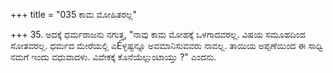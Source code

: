 +++
title = "035 ಕಾಮ ಮೋಹಿತರಲ್ಲ"

+++
35. ಅದಕ್ಕೆ ಧರ್ಮರಾಜನು ನಗುತ್ತ, "ನಾವು ಕಾಮ ಮೋಹಕ್ಕೆ ಒಳಗಾದವರಲ್ಲ. ವಿಷಯ ಸಮೂಹದಿಂದ ಸೋತವರಲ್ಲ. ಧರ್ಮದ ಮೇರೆಯಲ್ಲಿ ಎÉಳ್ಳಷ್ಟನ್ನೂ ಅವಮಾನಿಸುವವರು ನಾವಲ್ಲ. ತಾಯಿಯ ಅಪ್ಪಣೆಯಿಂದ ಈ ಸಾಧ್ವಿ ನಮಗೆ ಇಂದು ವಧುವಾದಳು. ವಿವೇಕಕ್ಕೆ ಕೊನೆಯೆಲ್ಲುಂಟಾಯ್ತು ?" ಎಂದನು.
